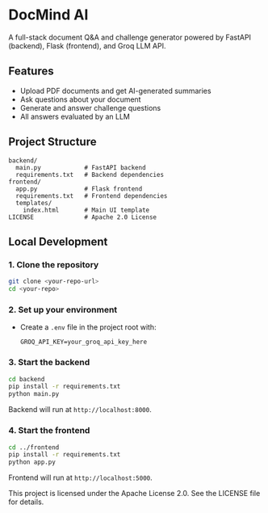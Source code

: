 # DocMind AI

A full-stack document Q&A and challenge generator powered by FastAPI (backend), Flask (frontend), and Groq LLM API.

## Features
- Upload PDF documents and get AI-generated summaries
- Ask questions about your document
- Generate and answer challenge questions
- All answers evaluated by an LLM

## Project Structure

```
backend/
  main.py            # FastAPI backend
  requirements.txt   # Backend dependencies
frontend/
  app.py             # Flask frontend
  requirements.txt   # Frontend dependencies
  templates/
    index.html       # Main UI template
LICENSE              # Apache 2.0 License
```

## Local Development

### 1. Clone the repository
```bash
git clone <your-repo-url>
cd <your-repo>
```

### 2. Set up your environment
- Create a `.env` file in the project root with:
  ```
  GROQ_API_KEY=your_groq_api_key_here
  ```

### 3. Start the backend
```bash
cd backend
pip install -r requirements.txt
python main.py
```
Backend will run at `http://localhost:8000`.

### 4. Start the frontend
```bash
cd ../frontend
pip install -r requirements.txt
python app.py
```
Frontend will run at `http://localhost:5000`.



This project is licensed under the Apache License 2.0. See the LICENSE file for details. 
